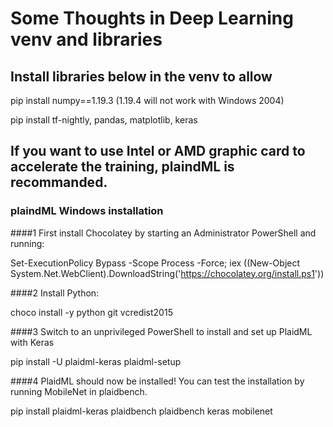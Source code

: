 # Some Thoughts in Deep Learning venv and libraries

## Install libraries below in the venv to allow 

pip install numpy==1.19.3 (1.19.4 will not work with Windows 2004)

pip install tf-nightly, pandas, matplotlib, keras

## If you want to use Intel or AMD graphic card to accelerate the training, plaindML is recommanded. 

### plaindML Windows installation

####1 First install Chocolatey by starting an Administrator PowerShell and running:

Set-ExecutionPolicy Bypass -Scope Process -Force; iex ((New-Object System.Net.WebClient).DownloadString('https://chocolatey.org/install.ps1'))

####2 Install Python:

choco install -y python git vcredist2015

####3 Switch to an unprivileged PowerShell to install and set up PlaidML with Keras

pip install -U plaidml-keras
plaidml-setup

####4 PlaidML should now be installed! You can test the installation by running MobileNet in plaidbench.

pip install plaidml-keras plaidbench
plaidbench keras mobilenet
